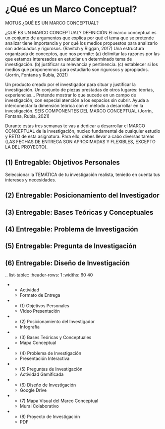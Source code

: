 # ¿Qué es un Marco Conceptual?

MOTUS
¿QUÉ ES UN MARCO CONCEPTUAL?

¿QUÉ ES UN MARCO CONCEPTUAL?
DEFINICIÓN
El marco conceptual es un conjunto de argumentos que explica por qué el tema que se pretende analizar tiene importancia y por qué los medios propuestos para analizarlo son adecuados y rigurosos.
(Ravitch y Riggan, 2017)
Una estructura organizada de conceptos, que nos permite:
(a) delimitar las razones por las que estamos interesados en estudiar un determinado tema de investigación.
(b) justificar su relevancia y pertinencia.
(c) establecer si los medios que proponemnos para estudiarlo son rigurosos y apropiados.
(Jorrin, Fontana y Rubia, 2021)


Un producto creado por el investigador para situar y justificar la investigación.
Un conjunto de piezas prestadas de otros lugares: teorías, experiencias...
Pretende mostrar lo que sucede en un campo de investigación, con especial atención a los espacios sin cubrir.
Ayuda a interconectar la dimensión teórica con el método a desarrollar en la investigación.
SEIS COMPONENTES DEL MARCO CONCEPTUAL (Jorrin, Fontana, Rubia, 2021)


Durante estas tres semanas te vas a dedicar a desarrollar el MARCO CONCEPTUAL de la investigación, nucleo fundamental de cualquier estudio y RETO de esta asignatura.  Para ello, debes llevar a cabo diversas tareas (LAS FECHAS DE ENTREGA SON APROXIMADAS Y FLEXIBLES, EXCEPTO LA DEL PROYECTO).

## (1) Entregable: Objetivos Personales

Seleccionar la TEMÁTICA de tu investigación realista, teniedo en cuenta tus intereses y necesidades.

## (2) Entregable: Posicionamiento del Investigador

## (3) Entregable: Bases Teóricas y Conceptuales

## (4) Entregable: Problema de Investigación

## (5) Entregable: Pregunta de Investigación

## (6) Entregable: Diseño de Investigación


.. list-table::
   :header-rows: 1
   :widths: 60 40

   *  - Actividad
      - Formato de Entrega
   *  - (1) Objetivos Personales
      - Video Presentación
   *  - (2) Posicionamiento del Investigador
      - Infografía
   *  - (3) Bases Teóricas y Conceptuales
      - Mapa Conceptual
   *  - (4) Problema de Investigación
      - Presentación Interactiva
   *  - (5) Preguntas de Investigación
      - Actividad Gamificada
   *  - (6) Diseño de Investigación
      - Google Drive
   *  - (7) Mapa Visual del Marco Conceptual
      - Mural Colaborativo
   *  - (8) Proyecto de Investigación
      - PDF

<!--
```{raw} html
<iframe src="../_static/recursos/2025_Guia.pdf" width="100%" height="600px"></iframe>
```

<path:../_static/recursos/2025_Guia.pdf

-->

>